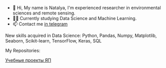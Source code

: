 - 👋 Hi, My name is Natalya, I'm experienced researcher in environmental sciences and remote sensing.
- 👩‍🔬 Currently studying Data Science and Machine Learning.
- 📫 Contact me [in telegram](https://t.me/feography)


New skills acquired in Data Science:
Python, Pandas, Numpy, Matplotlib, Seaborn, Scikit-learn, TensorFlow, Keras, SQL

My Repositories:

[Учебные проекты ЯП](https://github.com/feography/Practicum_projects)

<!---
feography/feography is a ✨ special ✨ repository because its `README.md` (this file) appears on your GitHub profile.
You can click the Preview link to take a look at your changes.
--->
